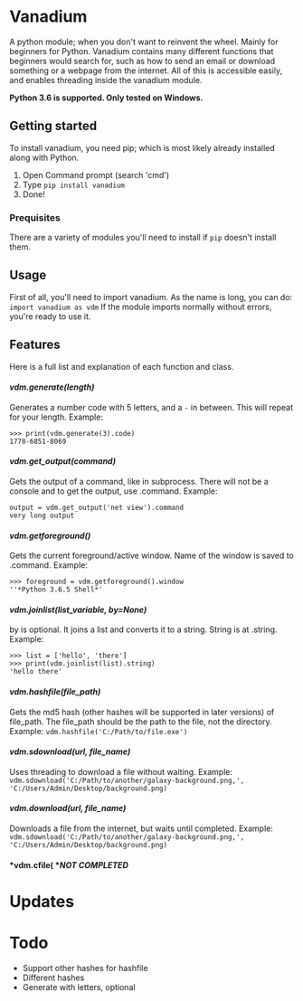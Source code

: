 # Vanadium
A python module; when you don't want to reinvent the wheel. Mainly for beginners for Python. Vanadium contains many different functions that beginners would search for, such as how to send an email or download something or a webpage from the internet. All of this is accessible easily, and enables threading inside the vanadium module.

**Python 3.6 is supported. Only tested on Windows.**

## Getting started
To install vanadium, you need pip; which is most likely already installed along with Python.

1. Open Command prompt (search 'cmd')
2. Type `pip install vanadium`
3. Done!

### Prequisites
There are a variety of modules you'll need to install if `pip` doesn't install them.

## Usage
First of all, you'll need to import vanadium. As the name is long, you can do:
`import vanadium as vdm`
If the module imports normally without errors, you're ready to use it.

## Features
Here is a full list and explanation of each function and class.

#### *vdm.generate(length)*
Generates a number code with 5 letters, and a `-` in between. This will repeat for your length. Example:
```
>>> print(vdm.generate(3).code)
1778-6851-8069
```
#### *vdm.get_output(command)*
Gets the output of a command, like in subprocess. There will not be a console and to get the output, use .command. Example: 
```
output = vdm.get_output('net view').command
very long output
```
#### *vdm.getforeground()*
Gets the current foreground/active window. Name of the window is saved to .command. Example:
```
>>> foreground = vdm.getforeground().window
''*Python 3.6.5 Shell*'
```
#### *vdm.joinlist(list_variable, by=None)*
by is optional. It joins a list and converts it to a string. String is at .string. Example:
```
>>> list = ['hello', 'there']
>>> print(vdm.joinlist(list).string)
'hello there'
```
#### *vdm.hashfile(file_path)*
Gets the md5 hash (other hashes will be supported in later versions) of file_path. The file_path should be the path to the file, not the directory. Example:
`vdm.hashfile('C:/Path/to/file.exe')`

#### *vdm.sdownload(url, file_name)*
Uses threading to download a file without waiting. Example:
`vdm.sdownload('C:/Path/to/another/galaxy-background.png,', 'C:/Users/Admin/Desktop/background.png)`

#### *vdm.download(url, file_name)*
Downloads a file from the internet, but waits until completed. Example:
`vdm.sdownload('C:/Path/to/another/galaxy-background.png,', 'C:/Users/Admin/Desktop/background.png)`

#### *vdm.cfile( **NOT COMPLETED*

# Updates

# Todo
- Support other hashes for hashfile
- Different hashes
- Generate with letters, optional
